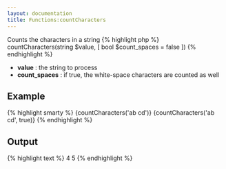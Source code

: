 ```yaml
---
layout: documentation
title: Functions:countCharacters
---
```


Counts the characters in a string
{% highlight php %}
countCharacters(string $value, [ bool $count_spaces = false ])
{% endhighlight %}

* **value** : the string to process
* **count_spaces** : if true, the white-space characters are counted as well

## Example
{% highlight smarty %}
{countCharacters('ab cd')}
{countCharacters('ab cd', true)}
{% endhighlight %}

## Output
{% highlight text %}
4
5
{% endhighlight %}